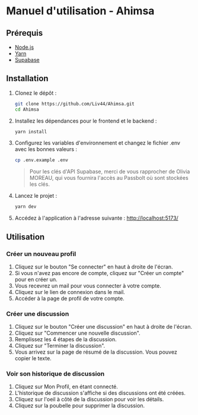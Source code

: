 # Manuel d'utilisation - Ahimsa

## Prérequis

- [Node.js](https://nodejs.org/)
- [Yarn](https://yarnpkg.com/)
- [Supabase](https://supabase.com/)

## Installation

1. Clonez le dépôt :

   ```bash
   git clone https://github.com/Liv44/Ahimsa.git
   cd Ahimsa
   ```

2. Installez les dépendances pour le frontend et le backend :

   ```bash
   yarn install
   ```

3. Configurez les variables d'environnement et changez le fichier .env avec les bonnes valeurs :

   ```bash
   cp .env.example .env
   ```

   > Pour les clés d'API Supabase, merci de vous rapprocher de Olivia MOREAU, qui vous fournira l'accès au Passbolt où sont stockées les clés.

4. Lancez le projet :

   ```bash
   yarn dev
   ```

5. Accédez à l'application à l'adresse suivante : [http://localhost:5173/](http://localhost:5173/)

## Utilisation

### Créer un nouveau profil

1. Cliquez sur le bouton "Se connecter" en haut à droite de l'écran.
2. Si vous n'avez pas encore de compte, cliquez sur "Créer un compte" pour en créer un.
3. Vous recevrez un mail pour vous connecter à votre compte.
4. Cliquez sur le lien de connexion dans le mail.
5. Accéder à la page de profil de votre compte.

### Créer une discussion

1. Cliquez sur le bouton "Créer une discussion" en haut à droite de l'écran.
2. Cliquez sur "Commencer une nouvelle discussion".
3. Remplissez les 4 étapes de la discussion.
4. Cliquez sur "Terminer la discussion".
5. Vous arrivez sur la page de résumé de la discussion. Vous pouvez copier le texte.

### Voir son historique de discussion

1. Cliquez sur Mon Profil, en étant connecté.
2. L'historique de discussion s'affiche si des discussions ont été créées.
3. Cliquez sur l'oeil à côté de la discussion pour voir les détails.
4. Cliquez sur la poubelle pour supprimer la discussion.
